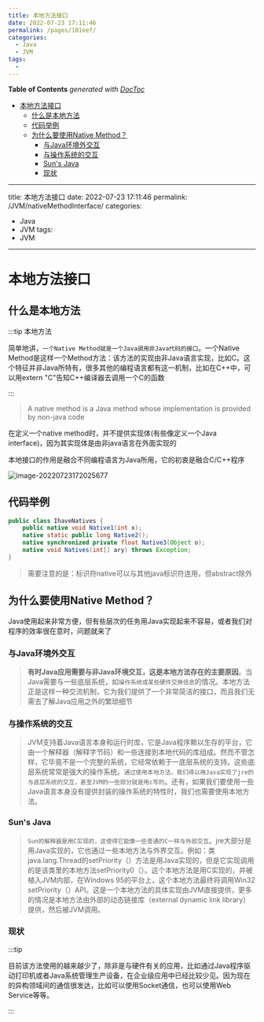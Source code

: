 ```yaml
---
title: 本地方法接口
date: 2022-07-23 17:11:46
permalink: /pages/101eef/
categories:
  - Java
  - JVM
tags:
  - 
---
```

<!-- START doctoc generated TOC please keep comment here to allow auto update -->
<!-- DON'T EDIT THIS SECTION, INSTEAD RE-RUN doctoc TO UPDATE -->
**Table of Contents**  *generated with [DocToc](https://github.com/thlorenz/doctoc)*

- [本地方法接口](#%E6%9C%AC%E5%9C%B0%E6%96%B9%E6%B3%95%E6%8E%A5%E5%8F%A3)
  - [什么是本地方法](#%E4%BB%80%E4%B9%88%E6%98%AF%E6%9C%AC%E5%9C%B0%E6%96%B9%E6%B3%95)
  - [代码举例](#%E4%BB%A3%E7%A0%81%E4%B8%BE%E4%BE%8B)
  - [为什么要使用Native Method？](#%E4%B8%BA%E4%BB%80%E4%B9%88%E8%A6%81%E4%BD%BF%E7%94%A8native-method)
    - [与Java环境外交互](#%E4%B8%8Ejava%E7%8E%AF%E5%A2%83%E5%A4%96%E4%BA%A4%E4%BA%92)
    - [与操作系统的交互](#%E4%B8%8E%E6%93%8D%E4%BD%9C%E7%B3%BB%E7%BB%9F%E7%9A%84%E4%BA%A4%E4%BA%92)
    - [Sun's Java](#suns-java)
    - [现状](#%E7%8E%B0%E7%8A%B6)

<!-- END doctoc generated TOC please keep comment here to allow auto update -->

---
title: 本地方法接口
date: 2022-07-23 17:11:46
permalink: /JVM/nativeMethodInterface/
categories:
  - Java
  - JVM
tags:
  - JVM
---

# 本地方法接口

## 什么是本地方法

:::tip 本地方法

简单地讲，`一个Native Method就是一个Java调用非Java代码的接口`。一个Native Method是这样一个Method方法：该方法的实现由非Java语言实现，比如C。这个特征并非Java所特有，很多其他的编程语言都有这一机制，比如在C++中，可以用extern "C"告知C++编译器去调用一个C的函数

:::

> A native method is a Java method whose implementation is provided by non-java code

在定义一个native method时，并不提供实现体(有些像定义一个Java interface)，因为其实现体是由非java语言在外面实现的



本地接口的作用是融合不同编程语言为Java所用，它的初衷是融合C/C++程序



![image-20220723172025677](https://images.zaiolos.top/images/image-20220723172025677.png)

## 代码举例

```java
public class IhaveNatives {
    public native void Native1(int x);
    native static public long Native2();
    native synchronized private float Native3(Object o);
    native void Natives(int[] ary) throws Exception;
}
```

> 需要注意的是：标识符native可以与其他java标识符连用，但abstract除外



## 为什么要使用Native Method？

Java使用起来非常方便，但有些层次的任务用Java实现起来不容易，或者我们对程序的效率很在意时，问题就来了



### 与Java环境外交互

> **有时Java应用需要与非Java环境交互，这是本地方法存在的主要原因**。当Java需要与一些底层系统，如`操作系统或某些硬件交换信息`的情况。本地方法正是这样一种交流机制，它为我们提供了一个非常简洁的接口，而且我们无需去了解Java应用之外的繁琐细节



### 与操作系统的交互

> JVM支持着Java语言本身和运行时库，它是Java程序赖以生存的平台，它由一个解释器（解释字节码）和一些连接到本地代码的库组成。然而不管怎样，它毕竟不是一个完整的系统，它经常依赖于一底层系统的支持。这些底层系统常常是强大的操作系统。`通过使用本地方法，我们得以用Java实现了jre的与底层系统的交互，甚至JVM的一些部分就是用c写的`。还有，如果我们要使用一些Java语言本身没有提供封装的操作系统的特性时，我们也需要使用本地方法。



### Sun's Java

> `Sun的解释器是用C实现的，这使得它能像一些普通的C一样与外部交互`。jre大部分是用Java实现的，它也通过一些本地方法与外界交互。例如：类java.lang.Thread的setPriority（）方法是用Java实现的，但是它实现调用的是该类里的本地方法setPriority0（）。这个本地方法是用C实现的，并被植入JVM内部，在Windows 95的平台上，这个本地方法最终将调用Win32 setPriority（）API。这是一个本地方法的具体实现由JVM直接提供，更多的情况是本地方法由外部的动态链接库（external dynamic link library）提供，然后被JVM调用。



### 现状

:::tip

目前该方法使用的越来越少了，除非是与硬件有关的应用，比如通过Java程序驱动打印机或者Java系统管理生产设备，在企业级应用中已经比较少见。因为现在的异构领域间的通信很发达，比如可以使用Socket通信，也可以使用Web Service等等。

:::
